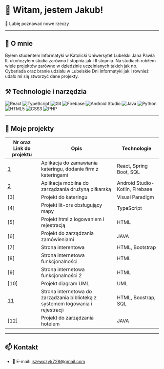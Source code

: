 # 👋 Witam, jestem Jakub!

🚀 Lubię poznawać nowe rzeczy


---

## 💼 O mnie

Byłem studentem Informatyki w Katolicki Uniwersytet Lubelski Jana Pawła II, ukończyłem studia zarówno I stopnia jak i II stopnia. Na studiach robiłem wiele projektów zarówno w dziedzinie uczelnianych takich jak np. Cyberiada oraz branie udziału w Lubelskie Dni Informatyki jak i również udało mi się stworzyć dane projekty.

## ⚒️ Technologie i narzędzia

![React](https://img.shields.io/badge/-React-61DAFB?logo=react&logoColor=white&style=flat)
![TypeScript](https://img.shields.io/badge/-TypeScript-3178C6?logo=typescript&logoColor=white&style=flat)
![Git](https://img.shields.io/badge/-Git-F05032?logo=git&logoColor=white&style=flat)
![Firebase](https://img.shields.io/badge/-Firebase-FFCA28?logo=firebase&logoColor=white&style=flat)
![Android Studio](https://img.shields.io/badge/-Android%20Studio-3DDC84?logo=androidstudio&logoColor=white&style=flat)
![Java](https://img.shields.io/badge/-Java-007396?logo=java&logoColor=white&style=flat)
![Python](https://img.shields.io/badge/-Python-3776AB?logo=python&logoColor=white&style=flat)
![HTML5](https://img.shields.io/badge/-HTML5-E34F26?logo=html5&logoColor=white&style=flat)
![CSS3](https://img.shields.io/badge/-CSS3-1572B6?logo=css3&logoColor=white&style=flat)
![PHP](https://img.shields.io/badge/-PHP-777BB4?logo=php&logoColor=white&style=flat)

---

## 🚧 Moje projekty

| Nr oraz Link do projektu | Opis | Technologie | 
| --- | --- | --- | 
| [1]([https://drive.google.com/drive/folders/1INURNwmzf-0lRGSaXKp7LzA0ZbULj3dl?usp=sharing]) | Aplikacja do zamawiania kateringu, dodanie firm z kateringami | React, Spring Boot, SQL |
| [2](https://google.com/drive/folders/1INURNwmzf-0lRGSaXKp7LzA0ZbULj3dl?usp=sharing) | Aplikacja mobilna do zarządzania drużyną piłkarską | Android Studio-Kotlin, Firebase |
| [3] | Projekt do kateringu | Visual Paradigm |
| [4] | Projekt lit-ors obsługujący mapy | TypeScript |
| [5] | Projekt html z logowaniem i rejestracją | HTML |
| [6] | Projekt do zarządzania zamówieniami | JAVA |
| [7] | Strona interentowa | HTML, Bootstrap |
| [8] | Strona internetowa funkcjonalności | HTML |
| [9] | Strona internetowa funkcjonalności 2 | HTML |
| [10] | Projekt diagram UML | UML |
| [11]([https://drive.google.com/drive/folders/1INURNwmzf-0lRGSaXKp7LzA0ZbULj3dl?usp=sharing]) | Strona internetowa do zarządzania biblioteką z systemem logowania i rejestracji | HTML, Boostrap, SQL |
| [12] | Projekt do zarządzania hotelem | JAVA |

---

## 📫 Kontakt

- 📧 E-mail: [jszewczyk728@gmail.com](mailto:jszewczyk728@gmail.com)
  

